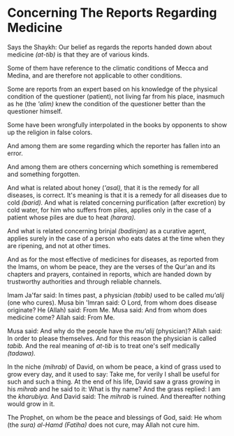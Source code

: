 Concerning The Reports Regarding Medicine
=========================================

Says the Shaykh: Our belief as regards the reports handed down about
medicine *(at-tib)* is that they are of various kinds.

Some of them have reference to the climatic conditions of Mecca and
Medina, and are therefore not applicable to other conditions.

Some are reports from an expert based on his knowledge of the physical
condition of the questioner (patient), not living far from his place,
inasmuch as he (the *'alim)* knew the condition of the questioner better
than the questioner himself.

Some have been wrongfully interpolated in the books by opponents to show
up the religion in false colors.

And among them are some regarding which the reporter has fallen into an
error.

And among them are others concerning which something is remembered and
something forgotten.

And what is related about honey (*'asal),* that it is the remedy for all
diseases, is correct. It's meaning is that it is a remedy for all
diseases due to cold *(barid).* And what is related concerning
purification (after excretion) by cold water, for him who suffers from
piles, applies only in the case of a patient whose piles are due to heat
*(harara).*

And what is related concerning brinjal *(badinjan)* as a curative agent,
applies surely in the case of a person who eats dates at the time when
they are ripening, and not at other times.

And as for the most effective of medicines for diseases, as reported
from the Imams, on whom be peace, they are the verses of the Qur'an and
its chapters and prayers, contained in reports, which are handed down by
trustworthy authorities and through reliable channels.

Imam Ja'far said: In times past, a physician *(tabib)* used to be called
*mu'alij* (one who cures). Musa bin 'Imran said: O Lord, from whom does
disease originate? He (Allah) said: From Me. Musa said: And from whom
does medicine come? Allah said: From Me.

Musa said: And why do the people have the *mu'alij* (physician)? Allah
said: In order to please themselves. And for this reason the physician
is called *tabib.* And the real meaning of *at-tib* is to treat one's
self medically *(tadawa).*

In the niche *(mihrab)* of David, on whom be peace, a kind of grass used
to grow every day, and it used to say: Take me, for verily I shall be
useful for such and such a thing. At the end of his life, David saw a
grass growing in his *mihrab* and he said to it: What is thy name? And
the grass replied: I am the *kharubiya.* And David said: The *mihrab* is
ruined. And thereafter nothing would grow in it.

The Prophet, on whom be the peace and blessings of God, said: He whom
(the *sura) al-Hamd* *(Fatiha)* does not cure, may Allah not cure him.


